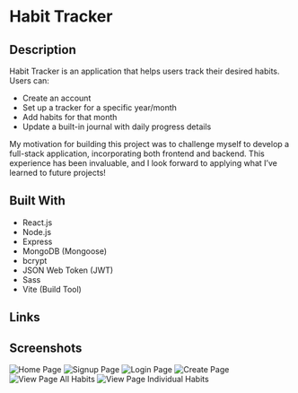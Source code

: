 # Habit Tracker

## Description
Habit Tracker is an application that helps users track their desired habits. Users can:
- Create an account
- Set up a tracker for a specific year/month
- Add habits for that month
- Update a built-in journal with daily progress details

My motivation for building this project was to challenge myself to develop a full-stack application,
incorporating both frontend and backend. This experience has been invaluable, and I look forward to 
applying what I’ve learned to future projects!

## Built With
- React.js
- Node.js
- Express
- MongoDB (Mongoose)
- bcrypt
- JSON Web Token (JWT)
- Sass
- Vite (Build Tool)

## Links


## Screenshots
![Home Page](./screenshots/Screenshot%202025-03-24%20at%203.02.56 PM.png)
![Signup Page](./screenshots/Screenshot%202025-03-24%20at%203.03.44 PM.png)
![Login Page](./screenshots/Screenshot%202025-03-24%20at%203.03.25 PM.png)
![Create Page](./screenshots/Screenshot%202025-03-24%20at%203.04.25 PM.png)
![View Page All Habits](./screenshots/Screenshot%202025-03-24%20at%203.04.59 PM.png)
![View Page Individual Habits](./screenshots/Screenshot%202025-03-24%20at%203.05.07 PM.png)